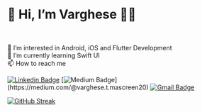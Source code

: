 <h1>👋 Hi, I’m Varghese 👨‍💻</h1><br> 
<p>
👀 I’m interested in Android, iOS and Flutter Development<br> 
🌱 I’m currently learning Swift UI<br> 
<!-- 💞️ I’m looking to collaborate on <br>  -->
📫 How to reach me <br> 
</p>


[![Linkedin Badge](https://img.shields.io/badge/-LINKEDIN-blue?style=flat-square&logo=Linkedin&logoColor=white&link=https://www.linkedin.com/in/varghese-t-mascreen/)](https://www.linkedin.com/in/varghese-t-mascreen/)
[![Medium Badge](https://img.shields.io/badge/MEDIUM-12100E?style=flat-square&logo=medium&logoColor=white&link=[https://rashedul-alam.medium.com/](https://medium.com/@varghese.t.mascreen20))](https://medium.com/@varghese.t.mascreen20)
[![Gmail Badge](https://img.shields.io/badge/GMAIL-c14438?style=flat-square&logo=Gmail&logoColor=white&link=mailto:varghese.mascreen@gmail.com)](mailto:varghese.mascreen@gmail.com)
  
  
<!--   <p align='center'>
  
  <a href="https://www.linkedin.com/in/alexandresanlim/">
    <img src="https://img.shields.io/badge/linkedin-%230077B5.svg?&style=for-the-badge&logo=linkedin&logoColor=white" />
  </a>&nbsp;&nbsp;
  <a href="https://instagram.com/alexandresanlim">
    <img src="https://img.shields.io/badge/instagram-%23E4405F.svg?&style=for-the-badge&logo=instagram&logoColor=white" />        
  </a>&nbsp;&nbsp;
  
</p> -->

[![GitHub Streak](https://streak-stats.demolab.com?user=VargheseMascreen20)](https://git.io/streak-stats)


</div>
<!---
VargheseMascreen20/VargheseMascreen20 is a ✨ special ✨ repository because its `README.md` (this file) appears on your GitHub profile.
You can click the Preview link to take a look at your changes.
--->
